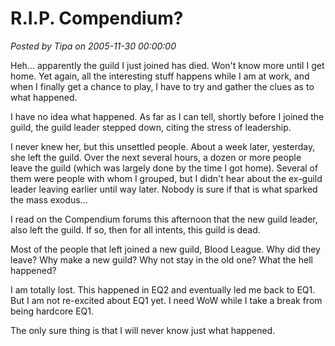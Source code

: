# R.I.P. Compendium?

*Posted by Tipa on 2005-11-30 00:00:00*

Heh... apparently the guild I just joined has died. Won't know more until I get home. Yet again, all the interesting stuff happens while I am at work, and when I finally get a chance to play, I have to try and gather the clues as to what happened.

I have no idea what happened. As far as I can tell, shortly before I joined the guild, the guild leader stepped down, citing the stress of leadership.

I never knew her, but this unsettled people. About a week later, yesterday, she left the guild. Over the next several hours, a dozen or more people leave the guild (which was largely done by the time I got home). Several of them were people with whom I grouped, but I didn't hear about the ex-guild leader leaving earlier until way later. Nobody is sure if that is what sparked the mass exodus...

I read on the Compendium forums this afternoon that the new guild leader, also left the guild. If so, then for all intents, this guild is dead.

Most of the people that left joined a new guild, Blood League. Why did they leave? Why make a new guild? Why not stay in the old one? What the hell happened?

I am totally lost. This happened in EQ2 and eventually led me back to EQ1. But I am not re-excited about EQ1 yet. I need WoW while I take a break from being hardcore EQ1.

The only sure thing is that I will never know just what happened.
